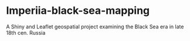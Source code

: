 # Imperiia-black-sea-mapping
A Shiny and Leaflet geospatial project examining the Black Sea era in late 18th cen. Russia

